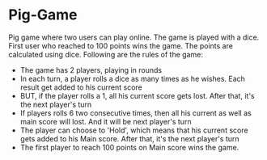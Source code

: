 # Pig-Game
Pig game where two users can play online. The game is played with a dice. First user who reached to 100 points wins the game. The points are calculated using dice. 
Following are the rules of the game:
- The game has 2 players, playing in rounds
- In each turn, a player rolls a dice as many times as he wishes. Each result get added to his current score
- BUT, if the player rolls a 1, all his current score gets lost. After that, it's the next player's turn
- If players rolls 6 two consecutive times, then all his current as well as main score will lost. And it will be next player's turn
- The player can choose to 'Hold', which means that his current score gets added to his Main score. After that, it's the next player's turn
- The first player to reach 100 points on Main score wins the game.
